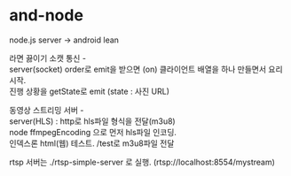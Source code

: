 # and-node
node.js server -> android lean   
   
라면 끓이기 소캣 통신 -   
server(socket)
order로 emit을 받으면 (on) 클라이언트 배열을 하나 만들면서 요리 시작.   
진행 상황을 getState로 emit (state : 사진 URL)   

   
동영상 스트리밍 서버 -   
server(HLS) : http로 hls파일 형식을 전달(m3u8)  
node ffmpegEncoding 으로 먼저 hls파일 인코딩.   
인덱스론 html(웹) 테스트. /test로 m3u8파일 전달  
 
rtsp 서버는 ./rtsp-simple-server 로 실행. (rtsp://localhost:8554/mystream)
